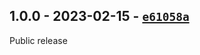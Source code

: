 ## 1.0.0 - 2023-02-15 - [`e61058a`](https://github.com/oe-d/etherlinks/tree/e61058a09624f82e9dc08ccbc5e393bba4abc319)

Public release
